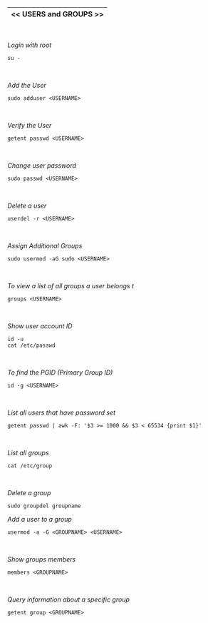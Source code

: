 |<< USERS and GROUPS >>|
|-------------|
<br>

*Login with root*
```
su -
```
<br>

*Add the User*
```
sudo adduser <USERNAME>
```
<br>

*Verify the User*
```
getent passwd <USERNAME>
```
<br>

*Change user password*
```
sudo passwd <USERNAME>
```
<br>

*Delete a user*
```
userdel -r <USERNAME>
```
<br>

*Assign Additional Groups*
```
sudo usermod -aG sudo <USERNAME>

```
<br>

*To view a list of all groups a user belongs t*
```
groups <USERNAME>
```
<br>

*Show user account ID*
```
id -u
cat /etc/passwd
```
<br>

*To find the PGID (Primary Group ID)*
```
id -g <USERNAME>
```
<br>

*List all users that have password set*
```
getent passwd | awk -F: '$3 >= 1000 && $3 < 65534 {print $1}'
```
<br>

*List all groups*
```
cat /etc/group
```
<br>

*Delete a group*
```
sudo groupdel groupname
```

*Add a user to a group*
```
usermod -a -G <GROUPNAME> <USERNAME>
```
<br>

*Show groups members*
```
members <GROUPNAME>
```
<br>

*Query information about a specific group*
```
getent group <GROUPNAME>
```
<br>

